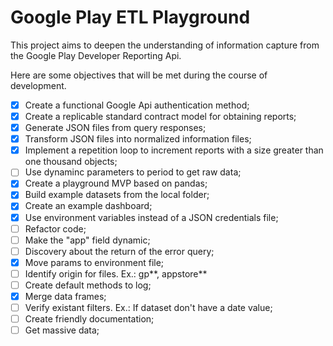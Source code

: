 # Google Play ETL Playground

This project aims to deepen the understanding of information capture from the Google Play Developer Reporting Api.

Here are some objectives that will be met during the course of development.

- [x] Create a functional Google Api authentication method;
- [x] Create a replicable standard contract model for obtaining reports;
- [x] Generate JSON files from query responses;
- [x] Transform JSON files into normalized information files;
- [x] Implement a repetition loop to increment reports with a size greater than one thousand objects;
- [ ] Use dynaminc parameters to period to get raw data;
- [x] Create a playground MVP based on pandas;
- [x] Build example datasets from the local folder;
- [x] Create an example dashboard;
- [x] Use environment variables instead of a JSON credentials file;
- [ ] Refactor code;
- [ ] Make the "app" field dynamic;
- [ ] Discovery about the return of the error query;
- [x] Move params to environment file;
- [ ] Identify origin for files. Ex.: gp**, appstore**
- [ ] Create default methods to log;
- [x] Merge data frames;
- [ ] Verify existant filters. Ex.: If dataset don't have a date value;
- [ ] Create friendly documentation;
- [ ] Get massive data;